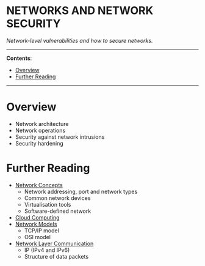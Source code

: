 <h1>NETWORKS AND NETWORK SECURITY</h1>

_Network-level vulnerabilities and how to secure networks._

---

**Contents**:

- [Overview](#overview)
- [Further Reading](#further-reading)

---

# Overview
- Network architecture
- Network operations
- Security against network intrusions
- Security hardening

# Further Reading
- [Network Concepts](./network-concepts.md)
    - Network addressing, port and network types
    - Common network devices
    - Virtualisation tools
    - Software-defined network
- [Cloud Computing](./cloud-computing.md)
- [Network Models](./network-models.md)
    - TCP/IP model
    - OSI model
- [Network Layer Communication](./network-layer-communication.md)
    - IP (IPv4 and IPv6)
    - Structure of data packets